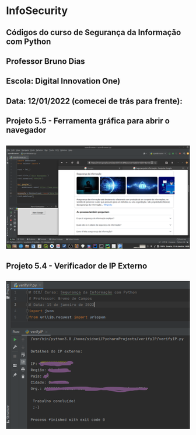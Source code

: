 # InfoSecurity
## Códigos do curso de Segurança da Informação com Python
## Professor Bruno Dias 
## Escola: Digital Innovation One)
## Data: 12/01/2022 (comecei de trás para frente):

## Projeto 5.5 - Ferramenta gráfica para abrir o navegador

## ![TkinterNavegador](https://github.com/geosidnei/InfoSecurity/blob/main/TkinterNavegador.png)

## Projeto 5.4 - Verificador de IP Externo

## ![verifyIPprotegido](https://github.com/geosidnei/InfoSecurity/blob/main/verifyIPprotegido.png)

